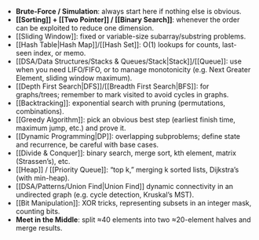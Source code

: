 - **Brute-Force / Simulation**: always start here if nothing else is obvious.
- **[[Sorting]] + [[Two Pointer]] / [[Binary Search]]**: whenever the order can be exploited to reduce one dimension.
- [[Sliding Window]]: fixed or variable-size subarray/substring problems.
- [[Hash Table|Hash Map]]/[[Hash Set]]: O(1) lookups for counts, last-seen index, or memo.
- [[DSA/Data Structures/Stacks & Queues/Stack|Stack]]/[[Queue]]: use when you need LIFO/FIFO, or to manage monotonicity (e.g. Next Greater Element, sliding window maximum).
- [[Depth First Search|DFS]]/[[Breadth First Search|BFS]]: for graphs/trees; remember to mark visited to avoid cycles in graphs.
- [[Backtracking]]: exponential search with pruning (permutations, combinations).
- [[Greedy Algorithm]]: pick an obvious best step (earliest finish time, maximum jump, etc.) and prove it.
- [[Dynamic Programming|DP]]: overlapping subproblems; define state and recurrence, be careful with base cases.
- [[Divide & Conquer]]: binary search, merge sort, kth element, matrix (Strassen’s), etc.
- [[Heap]] / [[Priority Queue]]: “top k,” merging k sorted lists, Dijkstra’s (with min-heap).
- [[DSA/Patterns/Union Find|Union Find]] dynamic connectivity in an undirected graph (e.g. cycle detection, Kruskal’s MST).
- [[Bit Manipulation]]: XOR tricks, representing subsets in an integer mask, counting bits.
- **Meet in the Middle**: split ≈40 elements into two ≈20-element halves and merge results.